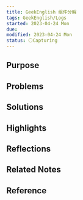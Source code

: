 ```yaml
---
title: GeekEnglish 组件分解
tags: GeekEnglish/Logs
started: 2023-04-24 Mon
due: 
modified: 2023-04-24 Mon
status: ⚪Capturing
---
```

## Purpose

## Problems

## Solutions


## Highlights


## Reflections

## Related Notes

## Reference
